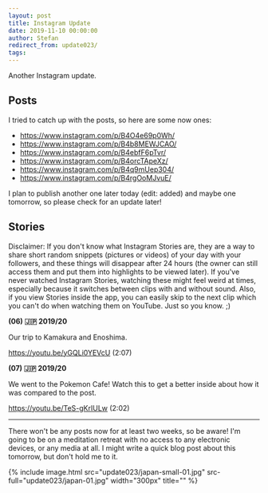```yaml
---
layout: post
title: Instagram Update
date: 2019-11-10 00:00:00
author: Stefan
redirect_from: update023/
tags:
---
```


Another Instagram update.

## Posts
I tried to catch up with the posts, so here are some now ones:

- <https://www.instagram.com/p/B4O4e69p0Wh/>
- <https://www.instagram.com/p/B4b8MEWJCAO/>
- <https://www.instagram.com/p/B4ebfF6pTvr/>
- <https://www.instagram.com/p/B4orcTApeXz/>
- <https://www.instagram.com/p/B4q9mUep304/>
- <https://www.instagram.com/p/B4rgOoMJvuE/>

I plan to publish another one later today (edit: added) and maybe one tomorrow, so please check for an update later!

## Stories
Disclaimer: If you don't know what Instagram Stories are, they are a way to share short random snippets (pictures or videos) of your day with your followers, and these things will disappear after 24 hours (the owner can still access them and put them into highlights to be viewed later). If you've never watched Instagram Stories, watching these might feel weird at times, especially because it switches between clips with and without sound. Also, if you view Stories inside the app, you can easily skip to the next clip which you can't do when watching them on YouTube. Just so you know. ;)

**(06) 🇯🇵 2019/20**

Our trip to Kamakura and Enoshima.

<https://youtu.be/yGQLi0YEVcU> (2:07)

**(07) 🇯🇵 2019/20**

We went to the Pokemon Cafe! Watch this to get a better inside about how it was compared to the post.

<https://youtu.be/TeS-gKrIULw> (2:02)

---

There won't be any posts now for at least two weeks, so be aware! I'm going to be on a meditation retreat with no access to any electronic devices, or any media at all. I might write a quick blog post about this tomorrow, but don't hold me to it.

{% include image.html src="update023/japan-small-01.jpg" src-full="update023/japan-01.jpg"  width="300px" title="" %}
